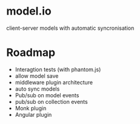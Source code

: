 model.io
========

client-server models with automatic syncronisation

Roadmap
=======

* Interagtion tests (with phantom.js)
* allow model save
* middleware plugin architecture
* auto sync models
* Pub/sub on model events
* pub/sub on collection events
* Monk plugin
* Angular plugin
